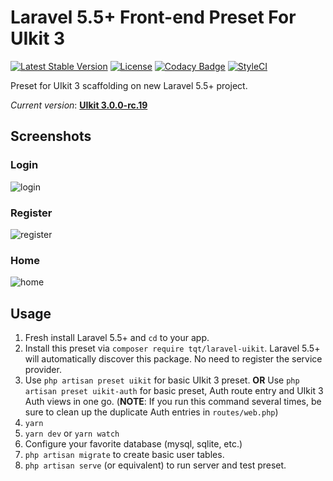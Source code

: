 # Laravel 5.5+ Front-end Preset For UIkit 3

[![Latest Stable Version](https://poser.pugx.org/tqt/laravel-uikit/v/stable)](https://packagist.org/packages/tqt/laravel-uikit) [![License](https://poser.pugx.org/tqt/laravel-uikit/license)](https://packagist.org/packages/tqt/laravel-uikit) [![Codacy Badge](https://api.codacy.com/project/badge/Grade/ff2f3569f92047858650b41807eaa327)](https://www.codacy.com/app/cesaramirez/laravel-uikit?utm_source=github.com&utm_medium=referral&utm_content=twoquethree/laravel-uikit&utm_campaign=Badge_Grade) [![StyleCI](https://styleci.io/repos/19386515/shield?branch=master)](https://styleci.io/repos/110748648)

Preset for UIkit 3 scaffolding on new Laravel 5.5+ project.

_Current version_: [**UIkit 3.0.0-rc.19**](https://getuikit.com)

## Screenshots

### Login

![login](https://user-images.githubusercontent.com/12446271/34858654-2e2d8c2a-f717-11e7-98cb-ab6904de89a0.png)

### Register

![register](https://user-images.githubusercontent.com/12446271/34858710-73aa482e-f717-11e7-987e-fa185b1b0556.png)

### Home

![home](https://user-images.githubusercontent.com/12446271/34858723-81beec08-f717-11e7-8336-5627c910074b.png)

## Usage

1.  Fresh install Laravel 5.5+ and `cd` to your app.
2.  Install this preset via `composer require tqt/laravel-uikit`. Laravel 5.5+ will automatically discover this package. No need to register the service provider.
3.  Use `php artisan preset uikit` for basic UIkit 3 preset. **OR** Use `php artisan preset uikit-auth` for basic preset, Auth route entry and UIkit 3 Auth views in one go. (**NOTE**: If you run this command several times, be sure to clean up the duplicate Auth entries in `routes/web.php`)
4.  `yarn`
5.  `yarn dev` or `yarn watch`
6.  Configure your favorite database (mysql, sqlite, etc.)
7.  `php artisan migrate` to create basic user tables.
8.  `php artisan serve` (or equivalent) to run server and test preset.
